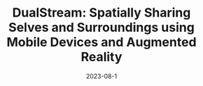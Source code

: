 ---
title:  "DualStream: Spatially Sharing Selves and Surroundings using Mobile Devices and Augmented Reality"
publication: "main"
authors: "**Rishi Vanukuru**, Suibi Che-Chuan Weng, Krithik Ranjan, Torin Hopkins, Amy Banic, Mark D. Gross, Ellen Yi-Luen Do. 2023"
year: "2023"
date: 2023-08-1
venue: "To Appear In: 2023 IEEE International Symposium on Mixed and Augmented Reality (ISMAR)."
PDF: /assets/documents/papers/ismar2023dualstream.pdf
website: "https://arxiv.org/abs/2309.00842"
header:
    teaser: /assets/img/publications/ismar2023dualstream.jpg
layout: publications    
---